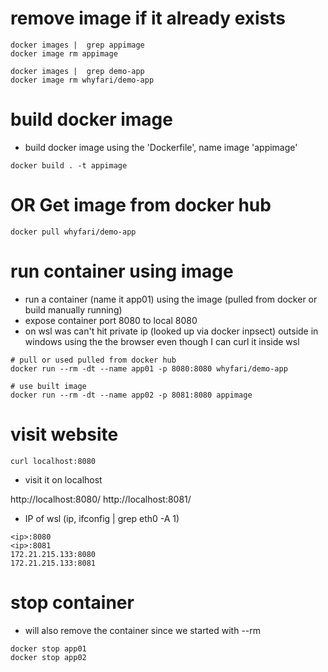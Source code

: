 # remove image if it already exists
```
docker images |  grep appimage
docker image rm appimage

docker images |  grep demo-app 
docker image rm whyfari/demo-app
```

# build docker image
- build docker image using the 'Dockerfile', name image 'appimage'
```
docker build . -t appimage
```

# OR Get image from docker hub 

```
docker pull whyfari/demo-app
```

# run container using image
- run a container (name it app01) using the image (pulled from docker or build manually running)
- expose container port 8080 to local 8080
- on wsl was can't hit private ip (looked up via docker inpsect) outside in windows using the the browser even though I can curl it inside wsl

```
# pull or used pulled from docker hub
docker run --rm -dt --name app01 -p 8080:8080 whyfari/demo-app

# use built image 
docker run --rm -dt --name app02 -p 8081:8080 appimage

```

# visit website
```
curl localhost:8080
```
- visit it on localhost

http://localhost:8080/
http://localhost:8081/

- IP of wsl (ip, ifconfig | grep eth0 -A 1)
```
<ip>:8080
<ip>:8081
172.21.215.133:8080
172.21.215.133:8081
```

# stop container 
- will also remove the container since we started with --rm
```
docker stop app01
docker stop app02
```

